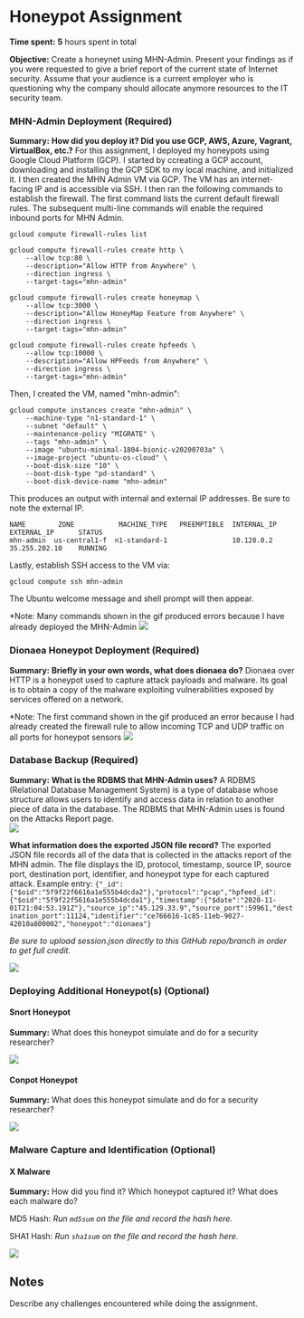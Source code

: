 # Honeypot Assignment

**Time spent:** **5** hours spent in total

**Objective:** Create a honeynet using MHN-Admin. Present your findings as if you were requested to give a brief report of the current state of Internet security. Assume that your audience is a current employer who is questioning why the company should allocate anymore resources to the IT security team.

### MHN-Admin Deployment (Required)

**Summary:** 
**How did you deploy it? Did you use GCP, AWS, Azure, Vagrant, VirtualBox, etc.?**
For this assignment, I deployed my honeypots using Google Cloud Platform (GCP). I started by ccreating a GCP account, downloading and installing the GCP SDK to my local machine, and initialized it. I then created the MHN Admin VM via GCP. The VM has an internet-facing IP and is accessible via SSH. I then ran the following commands to establish the firewall. The first command lists the current default firewall rules. The subsequent multi-line commands will enable the required inbound ports for MHN Admin.
```
gcloud compute firewall-rules list

gcloud compute firewall-rules create http \
    --allow tcp:80 \
    --description="Allow HTTP from Anywhere" \
    --direction ingress \
    --target-tags="mhn-admin"

gcloud compute firewall-rules create honeymap \
    --allow tcp:3000 \
    --description="Allow HoneyMap Feature from Anywhere" \
    --direction ingress \
    --target-tags="mhn-admin"

gcloud compute firewall-rules create hpfeeds \
    --allow tcp:10000 \
    --description="Allow HPFeeds from Anywhere" \
    --direction ingress \
    --target-tags="mhn-admin"
```
Then, I created the VM, named "mhn-admin":
```
gcloud compute instances create "mhn-admin" \
    --machine-type "n1-standard-1" \
    --subnet "default" \
    --maintenance-policy "MIGRATE" \
    --tags "mhn-admin" \
    --image "ubuntu-minimal-1804-bionic-v20200703a" \
    --image-project "ubuntu-os-cloud" \
    --boot-disk-size "10" \
    --boot-disk-type "pd-standard" \
    --boot-disk-device-name "mhn-admin"
```
This produces an output with internal and external IP addresses. Be sure to note the external IP.
```
NAME        ZONE           MACHINE_TYPE   PREEMPTIBLE  INTERNAL_IP  EXTERNAL_IP      STATUS
mhn-admin  us-central1-f  n1-standard-1                10.128.0.2   35.255.202.10    RUNNING
```

Lastly, establish SSH access to the VM via:
```
gcloud compute ssh mhn-admin
```
The Ubuntu welcome message and shell prompt will then appear.

*Note: Many commands shown in the gif produced errors because I have already deployed the MHN-Admin
<img src="mhn-admin.gif">

### Dionaea Honeypot Deployment (Required)

**Summary:** 
**Briefly in your own words, what does dionaea do?**
Dionaea over HTTP is a honeypot used to capture attack payloads and malware.  Its goal is to obtain a copy of the malware exploiting vulnerabilities exposed by services offered on a network.

*Note: The first command shown in the gif produced an error because I had already created the firewall rule to allow incoming TCP and UDP traffic on all ports for honeypot sensors
<img src="dionaea-honeypot.gif">

### Database Backup (Required) 

**Summary:** 
**What is the RDBMS that MHN-Admin uses?**
A RDBMS (Relational Database Management System) is a type of database whose structure allows users to identify and access data in relation to another piece of data in the database. The RDBMS that MHN-Admin uses is found on the Attacks Report page.  
<img src="rdbms.jpeg">

**What information does the exported JSON file record?** 
The exported JSON file records all of the data that is collected in the attacks report of the MHN admin. The file displays the ID, protocol, timestamp, source IP, source port, destination port, identifier, and honeypot type for each captured attack. Example entry: ```{"_id":{"$oid":"5f9f22f6616a1e555b4dcda2"},"protocol":"pcap","hpfeed_id":{"$oid":"5f9f22f5616a1e555b4dcda1"},"timestamp":{"$date":"2020-11-01T21:04:53.191Z"},"source_ip":"45.129.33.9","source_port":59961,"destination_port":11124,"identifier":"ce766616-1c85-11eb-9027-42010a800002","honeypot":"dionaea"}```

*Be sure to upload session.json directly to this GitHub repo/branch in order to get full credit.*

<img src="Database_Backup.gif">

### Deploying Additional Honeypot(s) (Optional)

#### Snort Honeypot

**Summary:** What does this honeypot simulate and do for a security researcher?

<img src="snort-honeypot.gif">

#### Conpot Honeypot

**Summary:** What does this honeypot simulate and do for a security researcher?

<img src="conpot-honeypot.gif">

### Malware Capture and Identification (Optional)

#### X Malware

**Summary:** How did you find it? Which honeypot captured it? What does each malware do?

MD5 Hash: *Run `md5sum` on the file and record the hash here.*

SHA1 Hash: *Run `sha1sum` on the file and record the hash here.*

<img src="x-malware.gif">

## Notes

Describe any challenges encountered while doing the assignment.
